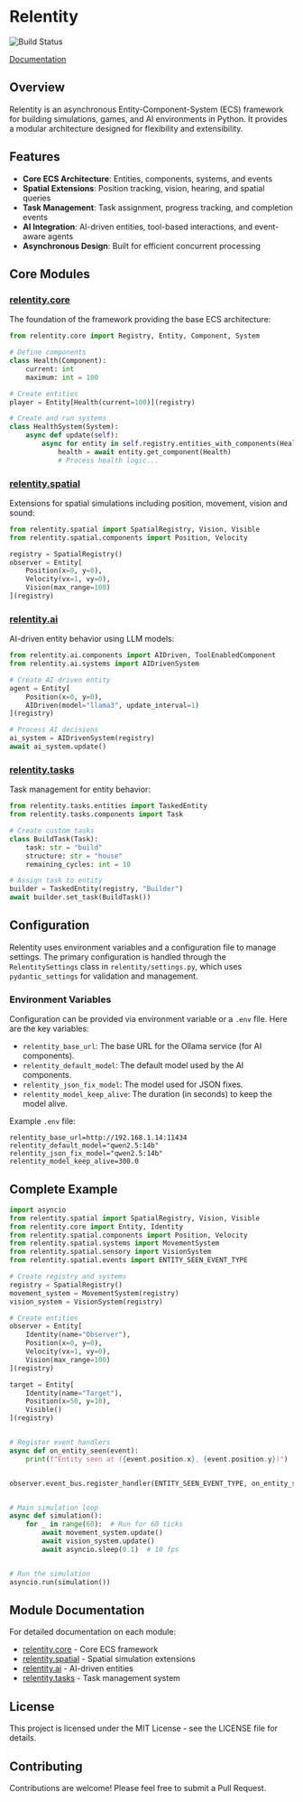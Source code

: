 # Relentity

![Build Status](https://github.com/relative-world/relentity/actions/workflows/multivariant-tests.yml/badge.svg)

[Documentation](https://relative-world.github.io/relentity/)

## Overview

Relentity is an asynchronous Entity-Component-System (ECS) framework for building simulations, games, and AI environments in Python. It provides a modular architecture designed for flexibility and extensibility.

## Features

- **Core ECS Architecture**: Entities, components, systems, and events
- **Spatial Extensions**: Position tracking, vision, hearing, and spatial queries
- **Task Management**: Task assignment, progress tracking, and completion events
- **AI Integration**: AI-driven entities, tool-based interactions, and event-aware agents
- **Asynchronous Design**: Built for efficient concurrent processing

## Core Modules

### [relentity.core](relentity/core/README.md)

The foundation of the framework providing the base ECS architecture:

```python
from relentity.core import Registry, Entity, Component, System

# Define components
class Health(Component):
    current: int
    maximum: int = 100

# Create entities
player = Entity[Health(current=100)](registry)

# Create and run systems
class HealthSystem(System):
    async def update(self):
        async for entity in self.registry.entities_with_components(Health):
            health = await entity.get_component(Health)
            # Process health logic...
```

### [relentity.spatial](relentity/spatial/README.md)

Extensions for spatial simulations including position, movement, vision and sound:

```python
from relentity.spatial import SpatialRegistry, Vision, Visible
from relentity.spatial.components import Position, Velocity

registry = SpatialRegistry()
observer = Entity[
    Position(x=0, y=0),
    Velocity(vx=1, vy=0),
    Vision(max_range=100)
](registry)
```

### [relentity.ai](relentity/ai/README.md)

AI-driven entity behavior using LLM models:

```python
from relentity.ai.components import AIDriven, ToolEnabledComponent
from relentity.ai.systems import AIDrivenSystem

# Create AI-driven entity
agent = Entity[
    Position(x=0, y=0),
    AIDriven(model="llama3", update_interval=1)
](registry)

# Process AI decisions
ai_system = AIDrivenSystem(registry)
await ai_system.update()
```

### [relentity.tasks](relentity/tasks/README.md)

Task management for entity behavior:

```python
from relentity.tasks.entities import TaskedEntity
from relentity.tasks.components import Task

# Create custom tasks
class BuildTask(Task):
    task: str = "build"
    structure: str = "house"
    remaining_cycles: int = 10

# Assign task to entity
builder = TaskedEntity(registry, "Builder")
await builder.set_task(BuildTask())
```

## Configuration

Relentity uses environment variables and a configuration file to manage settings. The primary configuration is handled through the `RelentitySettings` class in `relentity/settings.py`, which uses `pydantic_settings` for validation and management.

### Environment Variables

Configuration can be provided via environment variable or a `.env` file. Here are the key variables:

- `relentity_base_url`: The base URL for the Ollama service (for AI components).
- `relentity_default_model`: The default model used by the AI components.
- `relentity_json_fix_model`: The model used for JSON fixes.
- `relentity_model_keep_alive`: The duration (in seconds) to keep the model alive.

Example `.env` file:
```dotenv
relentity_base_url=http://192.168.1.14:11434
relentity_default_model="qwen2.5:14b"
relentity_json_fix_model="qwen2.5:14b"
relentity_model_keep_alive=300.0
```

## Complete Example

```python
import asyncio
from relentity.spatial import SpatialRegistry, Vision, Visible
from relentity.core import Entity, Identity
from relentity.spatial.components import Position, Velocity
from relentity.spatial.systems import MovementSystem
from relentity.spatial.sensory import VisionSystem
from relentity.spatial.events import ENTITY_SEEN_EVENT_TYPE

# Create registry and systems
registry = SpatialRegistry()
movement_system = MovementSystem(registry)
vision_system = VisionSystem(registry)

# Create entities
observer = Entity[
    Identity(name="Observer"),
    Position(x=0, y=0),
    Velocity(vx=1, vy=0),
    Vision(max_range=100)
](registry)

target = Entity[
    Identity(name="Target"),
    Position(x=50, y=10),
    Visible()
](registry)


# Register event handlers
async def on_entity_seen(event):
    print(f"Entity seen at ({event.position.x}, {event.position.y})")


observer.event_bus.register_handler(ENTITY_SEEN_EVENT_TYPE, on_entity_seen)


# Main simulation loop
async def simulation():
    for _ in range(60):  # Run for 60 ticks
        await movement_system.update()
        await vision_system.update()
        await asyncio.sleep(0.1)  # 10 fps


# Run the simulation
asyncio.run(simulation())
```

## Module Documentation

For detailed documentation on each module:

- [relentity.core](relentity/core/README.md) - Core ECS framework
- [relentity.spatial](relentity/spatial/README.md) - Spatial simulation extensions
- [relentity.ai](relentity/ai/README.md) - AI-driven entities
- [relentity.tasks](relentity/tasks/README.md) - Task management system

## License

This project is licensed under the MIT License - see the LICENSE file for details.

## Contributing

Contributions are welcome! Please feel free to submit a Pull Request.
